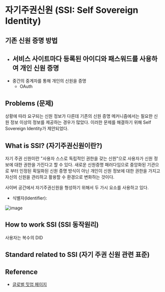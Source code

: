 # 자기주권신원 (SSI: Self Sovereign Identity)

## 기존 신원 증명 방법
  * 서비스 사이트마다 등록된 아이디와 패스워드를 사용하여 개인 신원 증명
    - 
  * 중간의 중계자를 통해 개인의 신원을 증명
    + OAuth 

## Problems (문제)
상황에 따라 요구되는 신원 정보가 다른데 기존의 신원 증명 메커니즘에서는 필요한 신원 정보 이상의 
정보를 제공하는 경우가 많았다. 이러한 문제를 해결하기 위해 Self Sovereign Identity가 제안되었다.

## What is SSI? (자기주권신원이란?)

자기 주권 신원이란 "사용자 스스로 독립적인 권한을 갖는 신원"으로 사용자가 신원 정보에 대한 권한을 가진다고 할 수 있다. 
새로운 신원증명 패러다임으로 중앙화된 기관으로 부터 인정된 획일화된 신원 증명 방식이 아닌 
개인이 신원 정보에 대한 권한을 가지고 자신의 신원을 관리하고 활용할 수 환경으로 변화하는 것이다.

사이버 공간에서 자기주권신원을 형성하기 위해서 두 가시 요소를 사용하고 있다.
* 식별자(Identifier): 









![image](https://miro.medium.com/max/2270/1*Cke4CG4fJlcpLNxgVsO_hw.png)


## 


## How to work SSI (SSI 동작원리)

사용자는 복수의 DID 


## Standard related to SSI (자기 주권 신원 관련 표준)

 






## Reference

* [글로벌 밋업 페이지](https://ssimeetup.org/)
